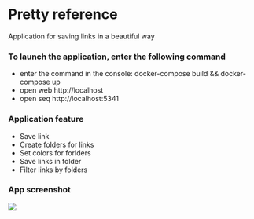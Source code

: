 # Pretty reference

Application for saving links in a beautiful way

### To launch the application,  enter the following command

- enter the command in the console: docker-compose build && docker-compose up
- open web http://localhost
- open seq http://localhost:5341

### Application feature
- Save link
- Create folders for links
- Set colors for forlders
- Save links in folder
- Filter links by folders

### App screenshot

<img src="https://i.ibb.co/pJcfDSB/image.png">

